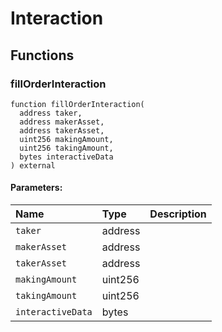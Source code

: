 # Interaction







## Functions
### fillOrderInteraction
```solidity
function fillOrderInteraction(
  address taker,
  address makerAsset,
  address takerAsset,
  uint256 makingAmount,
  uint256 takingAmount,
  bytes interactiveData
) external
```


#### Parameters:
| Name | Type | Description                                                          |
| :--- | :--- | :------------------------------------------------------------------- |
|`taker` | address | 
|`makerAsset` | address | 
|`takerAsset` | address | 
|`makingAmount` | uint256 | 
|`takingAmount` | uint256 | 
|`interactiveData` | bytes | 


